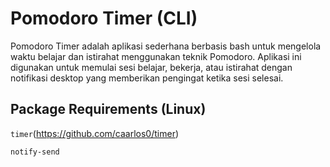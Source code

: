 # Pomodoro Timer (CLI)

Pomodoro Timer adalah aplikasi sederhana berbasis bash
untuk mengelola waktu belajar dan istirahat menggunakan
teknik Pomodoro. Aplikasi ini digunakan untuk memulai sesi
belajar, bekerja, atau istirahat dengan notifikasi desktop
yang memberikan pengingat ketika sesi selesai.

## Package Requirements (Linux)

`timer`(https://github.com/caarlos0/timer)

`notify-send`
